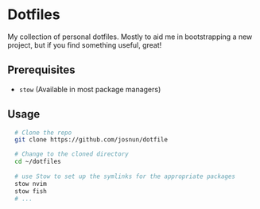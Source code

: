 # Dotfiles

My collection of personal dotfiles. Mostly to aid me in bootstrapping a new 
project, but if you find something useful, great!

## Prerequisites
  - `stow` (Available in most package managers)

## Usage
```sh
  # Clone the repo 
  git clone https://github.com/josnun/dotfile 

  # Change to the cloned directory
  cd ~/dotfiles
  
  # use Stow to set up the symlinks for the appropriate packages
  stow nvim
  stow fish
  # ...

```
